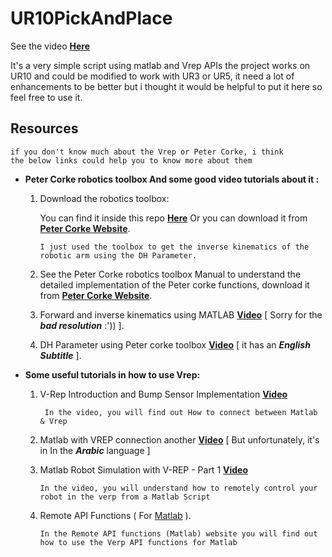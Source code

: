 # UR10PickAndPlace
See the video **[Here](https://www.youtube.com/watch?v=_h7UCMDZQhQ&feature=youtu.be)**
   
   It's a very simple script using matlab and Vrep APIs the project works on UR10 and could be modified to 
   work with UR3 or UR5, it need a lot of enhancements to be better but i thought it would be helpful to
   put it here so feel free to use it.
   
## Resources 
    if you don't know much about the Vrep or Peter Corke, i think 
    the below links could help you to know more about them

 - **Peter Corke robotics toolbox And some good video tutorials about it :**
   1. Download the robotics toolbox:
   
      You can find it inside this repo **[Here](/Main/RoboticsToolbox_installation/)**
      Or you can download it from **[Peter Corke Website](https://petercorke.com/wordpress/toolboxes/robotics-toolbox)**.
       
          I just used the toolbox to get the inverse kinematics of the robotic arm using the DH Parameter.
   2. See the Peter Corke robotics toolbox Manual to understand the detailed implementation of the Peter corke functions, 
       download it from **[Peter Corke Website](https://petercorke.com/wordpress/toolboxes/robotics-toolbox)**.
       
   3. Forward and inverse kinematics using MATLAB **[Video](https://www.youtube.com/watch?v=UdzAq-mPC-4&t=37s)** \[ Sorry for the **_bad resolution_** :')) \].
   4. DH Parameter using Peter corke toolbox **[Video](https://www.youtube.com/watch?v=HvtD1tgpC3s&list=PLR1KtmaCt9BkKra5-2jrTwjvLgLCKm-Wc&index=14)** \[ it has an **_English Subtitle_**  \].
     
- **Some useful tutorials in how to use Vrep:**      
  1. V-Rep Introduction and Bump Sensor Implementation **[Video](https://www.youtube.com/watch?v=w68jmN1IBpo&list=PL38P7Q24q4XA7c0uNj0kO4or-bKhFYdIg)**
          
          In the video, you will find out How to connect between Matlab & Vrep
  2. Matlab with VREP connection another **[Video](https://www.youtube.com/watch?v=zk22-88xTCU&t=368s)**  \[ But unfortunately, it's in In the **_Arabic_** language ]
  3.  Matlab Robot Simulation with V-REP - Part 1 **[Video](https://www.youtube.com/watch?v=piI5wYEXUms&t=4s)**  
 
          In the video, you will understand how to remotely control your robot in the verp from a Matlab Script
   4. Remote API Functions ( For [Matlab](http://www.coppeliarobotics.com/helpFiles/en/remoteApiFunctionsMatlab.htm) ).
   
          In the Remote API functions (Matlab) website you will find out how to use the Verp API functions for Matlab

